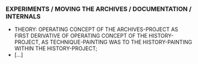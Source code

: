 ### EXPERIMENTS / MOVING THE ARCHIVES / DOCUMENTATION / INTERNALS
* THEORY: OPERATING CONCEPT OF THE ARCHIVES-PROJECT AS FIRST DERIVATIVE OF OPERATING CONCEPT OF THE HISTORY-PROJECT, AS TECHNIQUE-PAINTING WAS TO THE HISTORY-PAINTING WITHIN THE HISTORY-PROJECT;
* [...]

